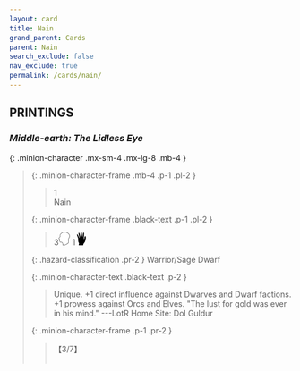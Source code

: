 ```yaml
---
layout: card
title: Nain
grand_parent: Cards
parent: Nain
search_exclude: false
nav_exclude: true
permalink: /cards/nain/
---
```


## PRINTINGS


### _Middle-earth: The Lidless Eye_

{: .minion-character .mx-sm-4 .mx-lg-8 .mb-4 }
> {: .minion-character-frame .mb-4 .p-1 .pl-2 }
> > <div class="hazard-mp">1</div>
> > <div class="card-name">Nain</div>
>
> {: .minion-character-frame .black-text .p-1 .pl-2 }
> > 3![](/assets/images/mind.svg) 1![](/assets/images/di.svg)
>
> {: .hazard-classification .pr-2 }
> Warrior/Sage Dwarf
>
> {: .minion-character-text .black-text .p-2 }
> > Unique. +1 direct influence against Dwarves and Dwarf factions. +1 prowess against Orcs and Elves.  "The lust for gold was ever in his mind." ---LotR  Home Site: Dol Guldur 
>
> {: .minion-character-frame .p-1 .pr-2 }
> > <div class="card-shield">【3/7】</div>
> > <div class="card-corruption-white">&nbsp;</div>
